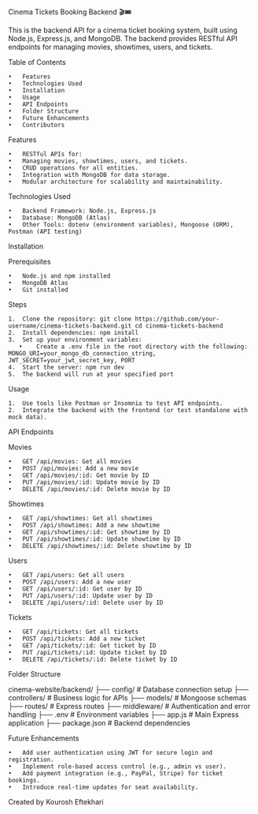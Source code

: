 Cinema Tickets Booking Backend 🎬🎟️

This is the backend API for a cinema ticket booking system, built using Node.js, Express.js, and MongoDB. The backend provides RESTful API endpoints for managing movies, showtimes, users, and tickets.

Table of Contents

	•	Features
	•	Technologies Used
	•	Installation
	•	Usage
	•	API Endpoints
	•	Folder Structure
	•	Future Enhancements
	•	Contributors

Features

	•	RESTful APIs for:
	•	Managing movies, showtimes, users, and tickets.
	•	CRUD operations for all entities.
	•	Integration with MongoDB for data storage.
	•	Modular architecture for scalability and maintainability.

Technologies Used

	•	Backend Framework: Node.js, Express.js
	•	Database: MongoDB (Atlas)
	•	Other Tools: dotenv (environment variables), Mongoose (ORM), Postman (API testing)

Installation

Prerequisites

	•	Node.js and npm installed
	•	MongoDB Atlas
	•	Git installed

Steps

	1.	Clone the repository: git clone https://github.com/your-username/cinema-tickets-backend.git cd cinema-tickets-backend
 	2.	Install dependencies: npm install
    3.	Set up your environment variables:
	   •	Create a .env file in the root directory with the following: MONGO_URI=your_mongo_db_connection_string, JWT_SECRET=your_jwt_secret_key, PORT
	4.	Start the server: npm run dev
 	5.	The backend will run at your specified port

Usage

	1.	Use tools like Postman or Insomnia to test API endpoints.
	2.	Integrate the backend with the frontend (or test standalone with mock data).

API Endpoints

Movies

	•	GET /api/movies: Get all movies
	•	POST /api/movies: Add a new movie
	•	GET /api/movies/:id: Get movie by ID
	•	PUT /api/movies/:id: Update movie by ID
	•	DELETE /api/movies/:id: Delete movie by ID

Showtimes

	•	GET /api/showtimes: Get all showtimes
	•	POST /api/showtimes: Add a new showtime
	•	GET /api/showtimes/:id: Get showtime by ID
	•	PUT /api/showtimes/:id: Update showtime by ID
	•	DELETE /api/showtimes/:id: Delete showtime by ID

Users

	•	GET /api/users: Get all users
	•	POST /api/users: Add a new user
	•	GET /api/users/:id: Get user by ID
	•	PUT /api/users/:id: Update user by ID
	•	DELETE /api/users/:id: Delete user by ID

Tickets

	•	GET /api/tickets: Get all tickets
	•	POST /api/tickets: Add a new ticket
	•	GET /api/tickets/:id: Get ticket by ID
	•	PUT /api/tickets/:id: Update ticket by ID
	•	DELETE /api/tickets/:id: Delete ticket by ID

Folder Structure

cinema-website/backend/
├── config/          # Database connection setup
├── controllers/     # Business logic for APIs
├── models/          # Mongoose schemas
├── routes/          # Express routes
├── middleware/      # Authentication and error handling
├── .env             # Environment variables
├── app.js           # Main Express application
├── package.json     # Backend dependencies

Future Enhancements

	•	Add user authentication using JWT for secure login and registration.
	•	Implement role-based access control (e.g., admin vs user).
	•	Add payment integration (e.g., PayPal, Stripe) for ticket bookings.
	•	Introduce real-time updates for seat availability.

Created by Kourosh Eftekhari
    
